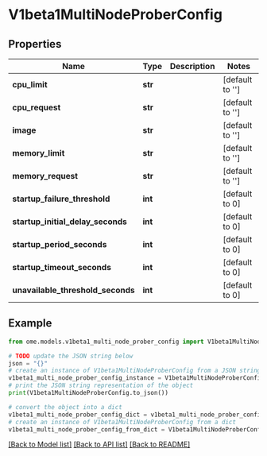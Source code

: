 # V1beta1MultiNodeProberConfig

## Properties

| Name                              | Type    | Description | Notes           |
|-----------------------------------|---------|-------------|-----------------|
| **cpu_limit**                     | **str** |             | [default to ''] |
| **cpu_request**                   | **str** |             | [default to ''] |
| **image**                         | **str** |             | [default to ''] |
| **memory_limit**                  | **str** |             | [default to ''] |
| **memory_request**                | **str** |             | [default to ''] |
| **startup_failure_threshold**     | **int** |             | [default to 0]  |
| **startup_initial_delay_seconds** | **int** |             | [default to 0]  |
| **startup_period_seconds**        | **int** |             | [default to 0]  |
| **startup_timeout_seconds**       | **int** |             | [default to 0]  |
| **unavailable_threshold_seconds** | **int** |             | [default to 0]  |

## Example

```python
from ome.models.v1beta1_multi_node_prober_config import V1beta1MultiNodeProberConfig

# TODO update the JSON string below
json = "{}"
# create an instance of V1beta1MultiNodeProberConfig from a JSON string
v1beta1_multi_node_prober_config_instance = V1beta1MultiNodeProberConfig.from_json(json)
# print the JSON string representation of the object
print(V1beta1MultiNodeProberConfig.to_json())

# convert the object into a dict
v1beta1_multi_node_prober_config_dict = v1beta1_multi_node_prober_config_instance.to_dict()
# create an instance of V1beta1MultiNodeProberConfig from a dict
v1beta1_multi_node_prober_config_from_dict = V1beta1MultiNodeProberConfig.from_dict(v1beta1_multi_node_prober_config_dict)
```

[[Back to Model list]](../README.md#documentation-for-models) [[Back to API list]](../README.md#documentation-for-api-endpoints) [[Back to README]](../README.md)

